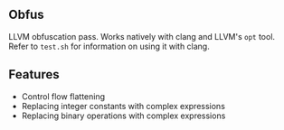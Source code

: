 ## Obfus
LLVM obfuscation pass.  Works natively with clang and LLVM's `opt` tool.  Refer to `test.sh` for information on using it with clang.

## Features

- Control flow flattening
- Replacing integer constants with complex expressions
- Replacing binary operations with complex expressions
